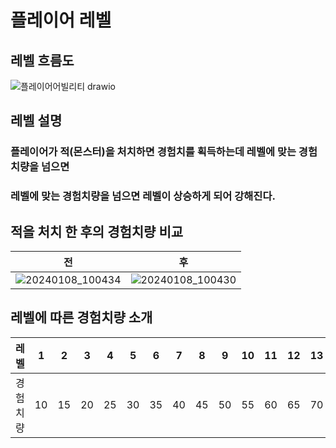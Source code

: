 # 플레이어 레벨

## 레벨 흐름도
![플레이어어빌리티 drawio](https://github.com/ACEDIA2567/CityGun/assets/101154683/1e46344e-719a-43a8-a803-d4605fa2259f)

## 레벨 설명
### 플레이어가 적(몬스터)을 처치하면 경험치를 획득하는데 레벨에 맞는 경험치량을 넘으면
### 레벨에 맞는 경험치량을 넘으면 레벨이 상승하게 되어 강해진다.

## 적을 처치 한 후의 경험치량 비교
|전|후|
|:---:|:---:|
|![20240108_100434](https://github.com/ACEDIA2567/CityGun/assets/101154683/46eb9e15-aaea-4434-b7a4-8919617a2933)|![20240108_100430](https://github.com/ACEDIA2567/CityGun/assets/101154683/79dc1bed-a52f-4854-9280-031a8a4cbaaa)|

## 레벨에 따른 경험치량 소개
|레벨|1|2|3|4|5|6|7|8|9|10|11|12|13|14|15|
|:---:|:---:|:---:|:---:|:---:|:---:|:---:|:---:|:---:|:---:|:---:|:---:|:---:|:---:|:---:|:---:|
|경험치량|10|15|20|25|30|35|40|45|50|55|60|65|70|75|80|
